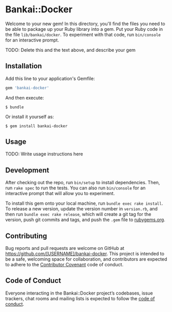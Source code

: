 # Bankai::Docker

Welcome to your new gem! In this directory, you'll find the files you need to be able to package up your Ruby library into a gem. Put your Ruby code in the file `lib/bankai/docker`. To experiment with that code, run `bin/console` for an interactive prompt.

TODO: Delete this and the text above, and describe your gem

## Installation

Add this line to your application's Gemfile:

```ruby
gem 'bankai-docker'
```

And then execute:

    $ bundle

Or install it yourself as:

    $ gem install bankai-docker

## Usage

TODO: Write usage instructions here

## Development

After checking out the repo, run `bin/setup` to install dependencies. Then, run `rake spec` to run the tests. You can also run `bin/console` for an interactive prompt that will allow you to experiment.

To install this gem onto your local machine, run `bundle exec rake install`. To release a new version, update the version number in `version.rb`, and then run `bundle exec rake release`, which will create a git tag for the version, push git commits and tags, and push the `.gem` file to [rubygems.org](https://rubygems.org).

## Contributing

Bug reports and pull requests are welcome on GitHub at https://github.com/[USERNAME]/bankai-docker. This project is intended to be a safe, welcoming space for collaboration, and contributors are expected to adhere to the [Contributor Covenant](http://contributor-covenant.org) code of conduct.

## Code of Conduct

Everyone interacting in the Bankai::Docker project’s codebases, issue trackers, chat rooms and mailing lists is expected to follow the [code of conduct](https://github.com/[USERNAME]/bankai-docker/blob/master/CODE_OF_CONDUCT.md).
